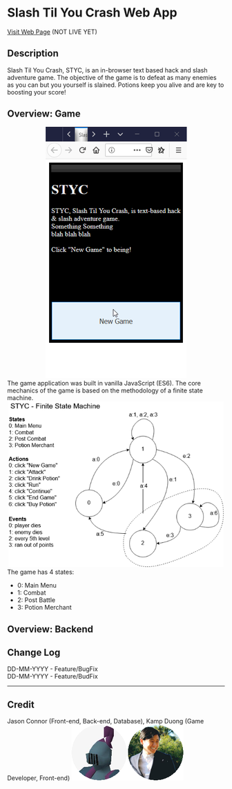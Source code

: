 # Slash Til You Crash Web App
<a href="https://styc.jasonc.dev">Visit Web Page</a> (NOT LIVE YET)
<h2>Description</h2>
Slash Til You Crash, STYC, is an in-browser text based hack and slash adventure game. The objective of the game is to defeat as many enemies as you can but you yourself is slained. Potions keep you alive and are key to boosting your score!

<h2>Overview: Game</h2>
<center>
  <a href="https://styc.jasonc.dev">
    <img src="https://raw.githubusercontent.com/jasonconnor/styc/master/github%20readme%20assets/STYC_SCREENSHOT1.gif?token=AHRD2UXE3MJORY22AKZBABC57ZCGG" />
  </a>
</center>
The game application was built in vanilla JavaScript (ES6). The core mechanics of the game is based on the methodology of a finite state machine.
<center><img src="https://raw.githubusercontent.com/jasonconnor/styc/master/github%20readme%20assets/STYC_FiniteStateMachine.png?token=AHRD2UXE3MJORY22AKZBABC57ZCGG" width="500px" /></center>
The game has 4 states:
<ul>
  <li>0: Main Menu</li><li>1: Combat</li><li>2: Post Battle</li><li>3: Potion Merchant</li>
</ul>


<h2>Overview: Backend</h2>


<h2>Change Log</h2>

DD-MM-YYYY - Feature/BugFix<br />
DD-MM-YYYY - Feature/BudFix<br />

<hr />
<h2>Credit</h2>
Jason Connor (Front-end, Back-end, Database),
Kamp Duong (Game Developer, Front-end)
<img src="https://raw.githubusercontent.com/jasonconnor/styc/master/github%20readme%20assets/Contributors.png?token=AHRD2UXE3MJORY22AKZBABC57ZCGG">
